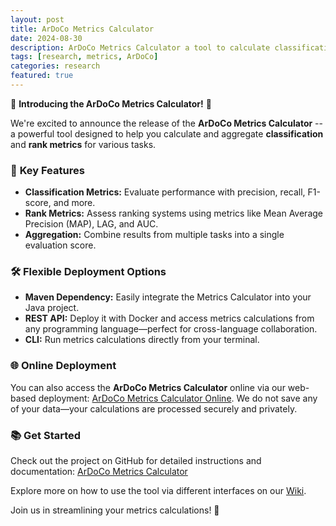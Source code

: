```yaml
---
layout: post
title: ArDoCo Metrics Calculator
date: 2024-08-30
description: ArDoCo Metrics Calculator a tool to calculate classification and rank metrics.
tags: [research, metrics, ArDoCo]
categories: research
featured: true
---
```


🚀 **Introducing the ArDoCo Metrics Calculator!** 🚀

We're excited to announce the release of the **ArDoCo Metrics Calculator** -- a powerful tool designed to help you calculate and aggregate **classification** and **rank metrics** for various tasks.

### 🎯 **Key Features**

- **Classification Metrics:** Evaluate performance with precision, recall, F1-score, and more.
- **Rank Metrics:** Assess ranking systems using metrics like Mean Average Precision (MAP), LAG, and AUC.
- **Aggregation:** Combine results from multiple tasks into a single evaluation score.

### 🛠️ **Flexible Deployment Options**

- **Maven Dependency:** Easily integrate the Metrics Calculator into your Java project.
- **REST API:** Deploy it with Docker and access metrics calculations from any programming language—perfect for cross-language collaboration.
- **CLI:** Run metrics calculations directly from your terminal.

### 🌐 **Online Deployment**

You can also access the **ArDoCo Metrics Calculator** online via our web-based deployment: [ArDoCo Metrics Calculator Online](https://metrics.ardoco.de/). We do not save any of your data—your calculations are processed securely and privately.

### 📚 **Get Started**

Check out the project on GitHub for detailed instructions and documentation: [ArDoCo Metrics Calculator](https://github.com/ardoco/metrics)

Explore more on how to use the tool via different interfaces on our [Wiki](https://github.com/ardoco/metrics/wiki).

Join us in streamlining your metrics calculations! 🚀
